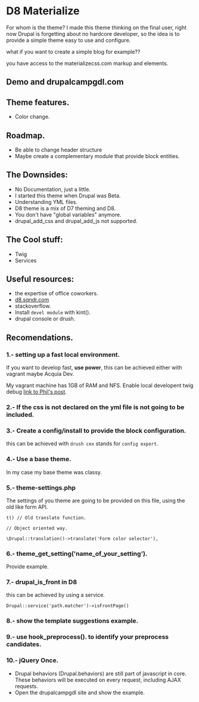 # D8 Materialize

For whom is the theme?
I made this theme thinking on the final user, right now Drupal is forgetting about no hardcore developer, so the idea is to provide a simple theme easy to use and configure.

what if you want to create a simple blog for example??

you have access to the materializecss.com markup and elements.

## Demo and drupalcampgdl.com


## Theme features.

- Color change.

## Roadmap.

- Be able to change header structure
- Maybe create a complementary module that provide block entities.

## The Downsides:

- No Documentation, just a little.
- I started this theme when Drupal was Beta.
- Understanding YML files.
- D8 theme is a mix of D7 theming and D8.
- You don't have "global variables" anymore.
- drupal\_add\_css and drupal\_add\_js not supported.

## The Cool stuff:

- Twig
- Services

## Useful resources:

- the expertise of office coworkers.
- [d8.sqndr.com](http://d8.sqndr.com/) 
- stackoverflow.
- Install `devel module` with kint().
- drupal console or drush.

## Recomendations.

### 1.- setting up a fast local environment.

If you want to develop fast, **use power**, this can be achieved either with vagrant maybe Acquia Dev.

My vagrant machine has 1GB of RAM and NFS.
Enable local developent twig debug [link to Phil's post](https://www.chapterthree.com/blog/drupal-8-theming-setting-theme-debugging).

### 2.- If the css is not declared on the yml file is not going to be included.

### 3.- Create a config/install to provide the block configuration.

this can be achieved with `drush cex` stands for `config export`.

### 4.- Use a base theme.

In my case my base theme was classy.

### 5.- theme-settings.php

The settings of you theme are going to be provided on this file, using the old like form API.
	
	t() // Old translate function.
	
	// Object oriented way.
	
	\Drupal::translation()->translate('Form color selector'),	

### 6.- theme\_get\_setting('name\_of\_your\_setting').

Provide example.


### 7.- drupal\_is\_front in D8

this can be achieved by using a service.

	Drupal::service('path.matcher')->isFrontPage()
	
### 8.- show the template suggestions example.

### 9.- use hook_preprocess(). to identify your preprocess candidates.

### 10.- jQuery Once.

- Drupal behaviors (Drupal.behaviors) are still part of javascript in core. These behaviors will be executed on every request, including AJAX requests.
- Open the drupalcampgdl site and show the example.

